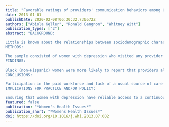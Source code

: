 ```yaml
---
title: "Favorable ratings of providers' communication behaviors among U.S. women with depression: a population-based study applying the behavioral model of health services use"
date: 2013-01-01
publishDate: 2020-02-08T06:30:32.730572Z
authors: ["Abiola Keller", "Ronald Gangnon", "Whitney Witt"]
publication_types: ["2"]
abstract: "BACKGROUND:

Little is known about the relationships between sociodemographic characteristics and ratings of provider communication behavior among women with depression in the United States. This study uses the Andersen Behavioral Model to examine the relationships among predisposing, enabling, and need factors and ratings of perceived patient-provider communication in women with depression.
METHODS:

The sample consisted of women with depression who visited any provider in the previous 12 months in the 2002-2008 Medical Expenditure Panel Survey (n = 3,179; weighted n = 4,707,255). Multivariate logistic regression was used to examine the independent contribution of predisposing, enabling, and need factors on providers' communication behavior measures.
FINDINGS:

Black (non-Hispanic) women were more likely to report that providers always listened carefully (odds ratio [OR], 1.40; 95% confidence interval [CI], 1.01-1.94), explained so they understood (OR, 1.53; 95% CI, 1.10-2.11), and showed respect for what they had to say (OR, 1.39; 95% CI, 1.01-1.92). Women participating in the paid workforce and those without a usual source of care were at increased risk for less favorable experiences.
CONCLUSIONS:

Participation in the paid workforce and lack of a usual source of care were associated with an increased likelihood of less optimal communication experiences.
IMPLICATIONS FOR PRACTICE AND/OR POLICY:

Ensuring that women with depression have reliable access to a continuous source of care and expanding the availability of nonemergent, after-hours care may be instrumental for improving patient-provider communication in this population."
featured: false
publication: "*Women's Health Issues*"
publication_short: "*Womens Health Issues*"
doi: https://doi.org/10.1016/j.whi.2013.07.002
---
```


